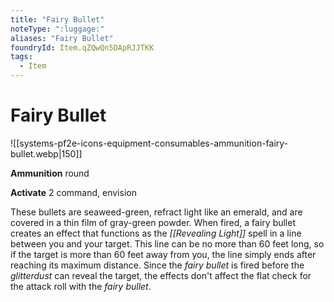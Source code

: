 ```yaml
---
title: "Fairy Bullet"
noteType: ":luggage:"
aliases: "Fairy Bullet"
foundryId: Item.qZQwQn5DApRJJTKK
tags:
  - Item
---
```


# Fairy Bullet
![[systems-pf2e-icons-equipment-consumables-ammunition-fairy-bullet.webp|150]]

**Ammunition** round

**Activate** 2 command, envision

These bullets are seaweed-green, refract light like an emerald, and are covered in a thin film of gray-green powder. When fired, a fairy bullet creates an effect that functions as the _[[Revealing Light]]_ spell in a line between you and your target. This line can be no more than 60 feet long, so if the target is more than 60 feet away from you, the line simply ends after reaching its maximum distance. Since the _fairy bullet_ is fired before the _glitterdust_ can reveal the target, the effects don't affect the flat check for the attack roll with the _fairy bullet_.
